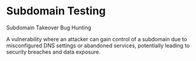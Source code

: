 # Subdomain Testing
Subdomain Takeover Bug Hunting 


A vulnerability where an attacker can gain control of a subdomain due to misconfigured DNS settings or abandoned services, potentially leading to security breaches and data exposure.
